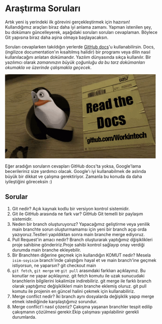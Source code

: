 # Araştırma Soruları

Artık yeni iş yerindeki ilk görevini gerçekleştirmek için hazırsın! Kullandığımız araçları biraz daha iyi anlama zamanı. Yapman istenilen şey, bu dokümanı güncelleyerek, aşağıdaki soruları soruları cevaplaman. Böylece Git yapısına biraz daha aşina olmaya başlayacaksın.

Soruları cevaplarken takıldığın yerlerde [GitHub docs](https://docs.github.com/en)'u kullanabilirsin. Docs, (ingilizce documentation'ın kısaltılmış halidir) bir programı veya dilin nasıl kullanılacağını anlatan dokümandır. Yazılım dünyasında sıkça kullanılır. Bir yazılımcı olarak _zamanınızın büyük çoğunluğu da bu tarz dokümanları okumakla ve üzerinde çalışmakla geçecek_.

![READ THE DOCS](https://github.com/Workintech/FSWeb-S1G1-Projesi-Web-Development-Projesi-icin-Git/blob/main/read-the-docs-wit.gif?raw=true)

Eğer aradığın soruların cevapları GitHub docs'ta yoksa, Google'lama becerileriniz size yardımcı olacak. Google'ı iyi kullanabilmek de aslında büyük bir dikkat ve çalışma gerektiriyor. Zamanla bu konuda da daha iyileştiğini göreceksin :)

## Sorular

1. Git nedir?
 Açık kaynak kodlu bir versiyon kontrol sistemidir.
2. Git ile GitHub arasında ne fark var?
 GitHub Git temelli bir paylaşım sistemidir.
3. Neden bir branch oluşturuyoruz?
 Yapacağımız geliştirme veya yenilik main branchte sorun oluşturmamamsı için yeni bir branch açıp orda yazıyoruz.Testleri yapıldıktan sonra main branche merge ediyoruz.
4. Pull Request'in amacı nedir?
 Branch oluşturarak yaptığımız dğişiklikleri proje sahibine göndeririz.Proje sahibi kontrol sağlayıp onay verdiği durumda main branche ekleyebilir.
5. Bir Branchten diğerine geçmek için kullandığın KOMUT nedir? Mesela `isim-soyisim` branch'inde çalıştığını hayal et ve main branch'ine geçmek istiyorsun, ne yaparsın?
 git checkout main
6. `git fetch`, `git merge` ve `git pull` arasındaki farklıarı açıklayınız. Bu konutlar ne yapar açıklayınız.
 git fetch komutu ile uzak sunucudaki branchlerin bilgilerini lokalimize indirebiliriz. git merge ile farklı branch olarak yaptığımız değişiklikleri main branche eklemiş oluruz. git pull komutu ile projenin en güncel halini çekmek için kullanabiliriz.
7. Merge conflict nedir?
 İki branch aynı dosyalarda değişiklik yapıp merge etmek istediğinde karşılaştığımız sorundur.
8. Merge conflict'i nasıl çözeriz?
 Çakışma yaşanan branchler tespit edilip çakışmanın çözülmesi gerekir.Ekip çalışması yapılabilinir gerekli durumlarda.